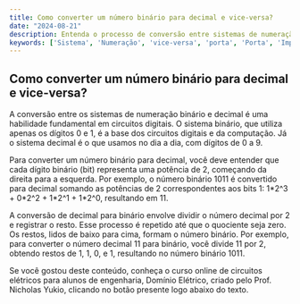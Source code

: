 ```yaml
---
title: Como converter um número binário para decimal e vice-versa?
date: "2024-08-21"
description: Entenda o processo de conversão entre sistemas de numeração binário e decimal.
keywords: ['Sistema', 'Numeração', 'vice-versa', 'porta', 'Porta', 'Implementação', 'Circuito']
---
```


## Como converter um número binário para decimal e vice-versa?

A conversão entre os sistemas de numeração binário e decimal é uma habilidade fundamental em circuitos digitais. O sistema binário, que utiliza apenas os dígitos 0 e 1, é a base dos circuitos digitais e da computação. Já o sistema decimal é o que usamos no dia a dia, com dígitos de 0 a 9.

Para converter um número binário para decimal, você deve entender que cada dígito binário (bit) representa uma potência de 2, começando da direita para a esquerda. Por exemplo, o número binário 1011 é convertido para decimal somando as potências de 2 correspondentes aos bits 1: 1\*2^3 + 0\*2^2 + 1\*2^1 + 1\*2^0, resultando em 11.

A conversão de decimal para binário envolve dividir o número decimal por 2 e registrar o resto. Esse processo é repetido até que o quociente seja zero. Os restos, lidos de baixo para cima, formam o número binário. Por exemplo, para converter o número decimal 11 para binário, você divide 11 por 2, obtendo restos de 1, 1, 0, e 1, resultando no número binário 1011.

Se você gostou deste conteúdo, conheça o curso online de circuitos elétricos para alunos de engenharia, Domínio Elétrico, criado pelo Prof. Nicholas Yukio, clicando no botão presente logo abaixo do texto.
